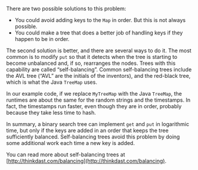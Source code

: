 There are two possible solutions to this problem:



*  You could avoid adding keys to the `Map` in order. But this is not always possible.
*  You could make a tree that does a better job of handling keys if they happen to be in order. 

The second solution is better, and there are several ways to do it. The most common is to modify `put` so that it detects when the tree is starting to become unbalanced and, if so, rearranges the nodes. Trees with this capability are called “self-balancing”. Common self-balancing trees include the AVL tree (“AVL” are the initials of the inventors), and the red-black tree, which is what the Java `TreeMap` uses.


In our example code, if we replace `MyTreeMap` with the Java `TreeMap`, the runtimes are about the same for the random strings and the timestamps. In fact, the timestamps run faster, even though they are in order, probably because they take less time to hash.


In summary, a binary search tree can implement `get` and `put` in logarithmic time, but only if the keys are added in an order that keeps the tree sufficiently balanced. Self-balancing trees avoid this problem by doing some additional work each time a new key is added.

You can read more about self-balancing trees at [http://thinkdast.com/balancing](http://thinkdast.com/balancing).